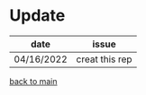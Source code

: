 # Update
|  date  |  issue  |
|  ----  | ----  |
|  04/16/2022  |  creat this rep  |

[back to main](/README.md)
